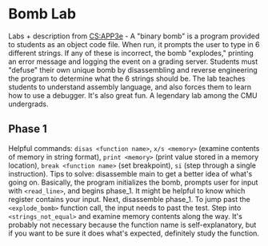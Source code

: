 # Bomb Lab
Labs + description from [CS:APP3e](http://csapp.cs.cmu.edu/3e/labs.html) - A "binary bomb" is a program provided to students as an object code file. When run, it prompts the user to type in 
6 different strings. If any of these is incorrect, the bomb "explodes," printing an error message and logging the 
event on a grading server. Students must "defuse" their own unique bomb by disassembling and reverse engineering the 
program to determine what the 6 strings should be. The lab teaches students to understand assembly language, and also 
forces them to learn how to use a debugger. It's also great fun. A legendary lab among the CMU undergrads.

## Phase 1
Helpful commands: `disas <function name>`, `x/s <memory>` (examine contents of memory in string format), `print <memory>` (print value stored in a memory location), `break <function name>` (set breakpoint), `si` (step through a single instruction).
Tips to solve: disassemble main to get a better idea of what's going on. Basically, the program initializes the bomb, prompts
user for input with `<read_line>`, and begins phase_1. It might be helpful to know which register contains your input. Next, 
disassemble phase_1. To jump past the `<explode_bomb>` function call, the input needs to past the test. Step into `<strings_not_equal>`
and examine memory contents along the way. It's probably not necessary because the function name is self-explanatory, but if you
want to be sure it does what's expected, definitely study the function.
